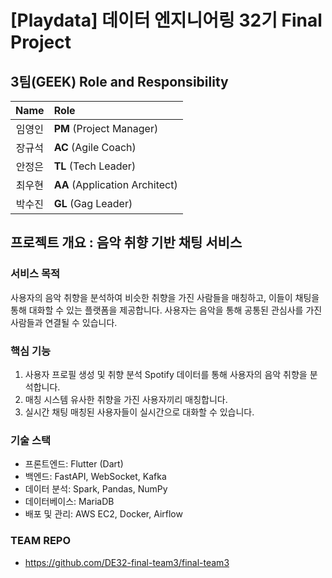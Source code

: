 # [Playdata] 데이터 엔지니어링 32기 Final Project

## 3팀(GEEK) Role and Responsibility

| Name | Role |
|:------:|:--------|
| 임영인 | **PM** (Project Manager) |
| 장규석 | **AC** (Agile Coach) |
| 안정은 | **TL** (Tech Leader) |
| 최우현 | **AA** (Application Architect) |
| 박수진 | **GL** (Gag Leader)|


##  프로젝트 개요 : 음악 취향 기반 채팅 서비스
### 서비스 목적
사용자의 음악 취향을 분석하여 비슷한 취향을 가진 사람들을 매칭하고, 이들이 채팅을 통해 대화할 수 있는 플랫폼을 제공합니다. 사용자는 음악을 통해 공통된 관심사를 가진 사람들과 연결될 수 있습니다.

### 핵심 기능
1. 사용자 프로필 생성 및 취향 분석
  Spotify 데이터를 통해 사용자의 음악 취향을 분석합니다.
2. 매칭 시스템
  유사한 취향을 가진 사용자끼리 매칭합니다.
3. 실시간 채팅
  매칭된 사용자들이 실시간으로 대화할 수 있습니다.

### 기술 스택
- 프론트엔드: Flutter (Dart)
- 백엔드: FastAPI, WebSocket, Kafka
- 데이터 분석: Spark, Pandas, NumPy
- 데이터베이스: MariaDB
- 배포 및 관리: AWS EC2, Docker, Airflow

### TEAM REPO
- https://github.com/DE32-final-team3/final-team3
